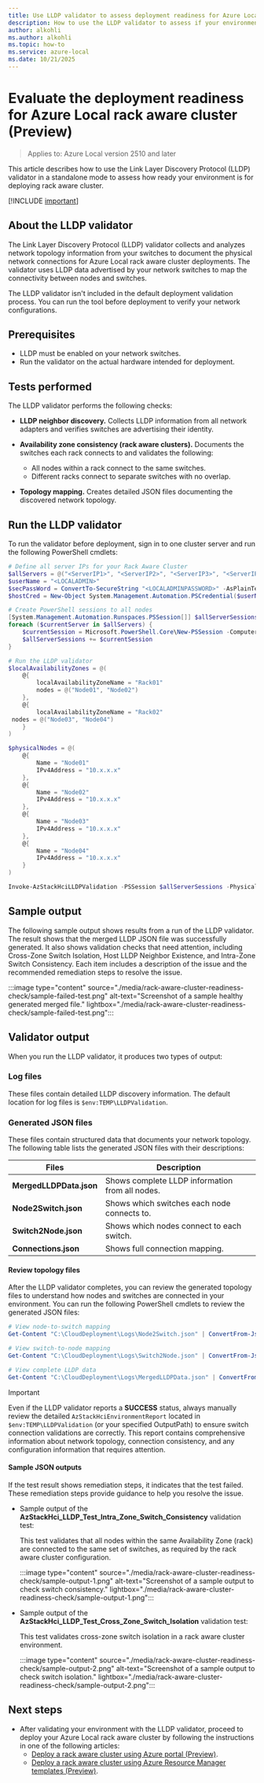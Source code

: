 ```yaml
---
title: Use LLDP validator to assess deployment readiness for Azure Local rack aware cluster (Preview).
description: How to use the LLDP validator to assess if your environment is ready for deploying Azure Local rack aware cluster (Preview).
author: alkohli
ms.author: alkohli
ms.topic: how-to
ms.service: azure-local
ms.date: 10/21/2025
---
```


# Evaluate the deployment readiness for Azure Local rack aware cluster (Preview)

> Applies to: Azure Local version 2510 and later

This article describes how to use the Link Layer Discovery Protocol (LLDP) validator in a standalone mode to assess how ready your environment is for deploying rack aware cluster.

[!INCLUDE [important](../includes/hci-preview.md)]

## About the LLDP validator

The Link Layer Discovery Protocol (LLDP) validator collects and analyzes network topology information from your switches to document the physical network connections for Azure Local rack aware cluster deployments. The validator uses LLDP data advertised by your network switches to map the connectivity between nodes and switches.

The LLDP validator isn't included in the default deployment validation process. You can run the tool before deployment to verify your network configurations.

## Prerequisites

- LLDP must be enabled on your network switches.
- Run the validator on the actual hardware intended for deployment.

## Tests performed

The LLDP validator performs the following checks:

- **LLDP neighbor discovery.** Collects LLDP information from all network adapters and verifies switches are advertising their identity.

- **Availability zone consistency (rack aware clusters).** Documents the switches each rack connects to and validates the following:

   - All nodes within a rack connect to the same switches.
   - Different racks connect to separate switches with no overlap.

- **Topology mapping.** Creates detailed JSON files documenting the discovered network topology.

## Run the LLDP validator

To run the validator before deployment, sign in to one cluster server and run the following PowerShell cmdlets:

```powershell
# Define all server IPs for your Rack Aware Cluster
$allServers = @("<ServerIP1>", "<ServerIP2>", "<ServerIP3>", "<ServerIP4>")  # Replace with actual IPs
$userName = "<LOCALADMIN>"
$secPassWord = ConvertTo-SecureString "<LOCALADMINPASSWORD>" -AsPlainText -Force
$hostCred = New-Object System.Management.Automation.PSCredential($userName, $secPassWord)

# Create PowerShell sessions to all nodes
[System.Management.Automation.Runspaces.PSSession[]] $allServerSessions = @()
foreach ($currentServer in $allServers) {
    $currentSession = Microsoft.PowerShell.Core\New-PSSession -ComputerName $currentServer -Credential $hostCred -ErrorAction Stop
    $allServerSessions += $currentSession
}

# Run the LLDP validator
$localAvailabilityZones = @(
    @{
        localAvailabilityZoneName = "Rack01"
        nodes = @("Node01", "Node02")
    },
    @{
        localAvailabilityZoneName = "Rack02"
 nodes = @("Node03", "Node04")
    }
)

$physicalNodes = @(
    @{
        Name = "Node01"
        IPv4Address = "10.x.x.x"
    },
    @{
        Name = "Node02"
        IPv4Address = "10.x.x.x"
    },
    @{
        Name = "Node03"
        IPv4Address = "10.x.x.x"
    },
    @{
        Name = "Node04"
        IPv4Address = "10.x.x.x"
    }
)

Invoke-AzStackHciLLDPValidation -PSSession $allServerSessions -PhysicalNodeList $physicalNodes -LocalAvailabilityZones $localAvailabilityZones -ClusterPattern 'RackAware'
```

## Sample output

The following sample output shows results from a run of the LLDP validator. The result shows that the merged LLDP JSON file was successfully generated. It also shows validation checks that need attention, including Cross-Zone Switch Isolation, Host LLDP Neighbor Existence, and Intra-Zone Switch Consistency. Each item includes a description of the issue and the recommended remediation steps to resolve the issue.

:::image type="content" source="./media/rack-aware-cluster-readiness-check/sample-failed-test.png" alt-text="Screenshot of a sample healthy generated merged file." lightbox="./media/rack-aware-cluster-readiness-check/sample-failed-test.png":::

## Validator output

When you run the LLDP validator, it produces two types of output:

### Log files

These files contain detailed LLDP discovery information. The default location for log files is `$env:TEMP\LLDPValidation`.

### Generated JSON files

These files contain structured data that documents your network topology. The following table lists the generated JSON files with their descriptions:

| Files | Description |
|--|--|
| **MergedLLDPData.json** | Shows complete LLDP information from all nodes. |
| **Node2Switch.json** | Shows which switches each node connects to. |
| **Switch2Node.json** | Shows which nodes connect to each switch. |
| **Connections.json** | Shows full connection mapping. |

#### Review topology files

After the LLDP validator completes, you can review the generated topology files to understand how nodes and switches are connected in your environment. You can run the following PowerShell cmdlets to review the generated JSON files:

```powershell
# View node-to-switch mapping
Get-Content "C:\CloudDeployment\Logs\Node2Switch.json" | ConvertFrom-Json | Format-List

# View switch-to-node mapping  
Get-Content "C:\CloudDeployment\Logs\Switch2Node.json" | ConvertFrom-Json | Format-List

# View complete LLDP data
Get-Content "C:\CloudDeployment\Logs\MergedLLDPData.json" | ConvertFrom-Json
```

> [!IMPORTANT]
> Even if the LLDP validator reports a **SUCCESS** status, always manually review the detailed `AzStackHciEnvironmentReport` located in `$env:TEMP\LLDPValidation` (or your specified OutputPath) to ensure switch connection validations are correctly. This report contains comprehensive information about network topology, connection consistency, and any configuration information that requires attention.

#### Sample JSON outputs

If the test result shows remediation steps, it indicates that the test failed. These remediation steps provide guidance to help you resolve the issue.

- Sample output of the **AzStackHci_LLDP_Test_Intra_Zone_Switch_Consistency** validation test:

   This test validates that all nodes within the same Availability Zone (rack) are connected to the same set of switches, as required by the rack aware cluster configuration.

   :::image type="content" source="./media/rack-aware-cluster-readiness-check/sample-output-1.png" alt-text="Screenshot of a sample output to check switch consistency." lightbox="./media/rack-aware-cluster-readiness-check/sample-output-1.png":::

- Sample output of the **AzStackHci_LLDP_Test_Cross_Zone_Switch_Isolation** validation test:

   This test validates cross-zone switch isolation in a rack aware cluster environment.

   :::image type="content" source="./media/rack-aware-cluster-readiness-check/sample-output-2.png" alt-text="Screenshot of a sample output to check switch isolation." lightbox="./media/rack-aware-cluster-readiness-check/sample-output-2.png":::

## Next steps

- After validating your environment with the LLDP validator, proceed to deploy your Azure Local rack aware cluster by following the instructions in one of the following articles:
    - [Deploy a rack aware cluster using Azure portal (Preview)](rack-aware-cluster-deploy-portal.md).
    - [Deploy a rack aware cluster using Azure Resource Manager templates (Preview)](rack-aware-cluster-deployment-via-template.md).